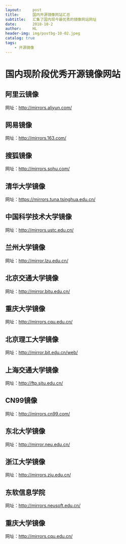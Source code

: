 ```yaml
---
layout:     post
title:      国内开源镜像网站汇总
subtitle:   汇集了国内现今最优秀的镜像网站网址
date:       2018-10-2
author:     HL
header-img: img/postbg-10-02.jpeg
catalog: true
tags:
    - 开源镜像
---
```


#  国内现阶段优秀开源镜像网站


## 阿里云镜像

网址：<a href="http://mirrors.aliyun.com/" target="_blank">http://mirrors.aliyun.com/</a>

## 网易镜像

网址：<a href="http://mirrors.163.com/" target="_blank">http://mirrors.163.com/</a>

## 搜狐镜像

网址：<a href="http://mirrors.sohu.com/" target="_blank">http://mirrors.sohu.com/</a>

## 清华大学镜像

网址：<a href="https://mirrors.tuna.tsinghua.edu.cn/" target="_blank">https://mirrors.tuna.tsinghua.edu.cn/</a>

## 中国科学技术大学镜像

网址：<a href="http://mirrors.ustc.edu.cn/" target="_blank">http://mirrors.ustc.edu.cn/</a>

## 兰州大学镜像

网址：<a href="http://mirror.lzu.edu.cn/" target="_blank">http://mirror.lzu.edu.cn/</a>

## 北京交通大学镜像

网址：<a href="http://mirror.bjtu.edu.cn/" target="_blank">http://mirror.bjtu.edu.cn/</a>

## 重庆大学镜像

网址：<a href="http://mirrors.cqu.edu.cn/" target="_blank">http://mirrors.cqu.edu.cn/</a>

## 北京理工大学镜像

网址：<a href="http://mirror.bit.edu.cn/web/" target="_blank">http://mirror.bit.edu.cn/web/</a>

## 上海交通大学镜像

网址：<a href="http://ftp.sjtu.edu.cn/" target="_blank">http://ftp.sjtu.edu.cn/</a>

## CN99镜像

网址：<a href="http://mirrors.cn99.com/" target="_blank">http://mirrors.cn99.com/</a>


## 东北大学镜像

网址：<a href="http://mirror.neu.edu.cn/" target="_blank">http://mirror.neu.edu.cn/</a>

## 浙江大学镜像

网址：<a href="http://mirrors.zju.edu.cn/" target="_blank">http://mirrors.zju.edu.cn/</a>

## 东软信息学院

网址：<a href="http://mirrors.neusoft.edu.cn/" target="_blank">http://mirrors.neusoft.edu.cn/</a>

## 重庆大学镜像

网址：<a href="http://mirrors.cqu.edu.cn/" target="_blank">http://mirrors.cqu.edu.cn/</a>

